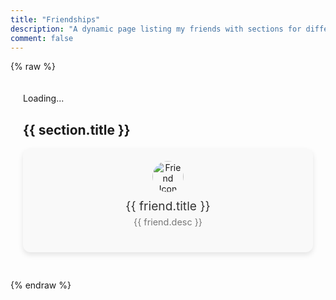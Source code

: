 ```yaml
---
title: "Friendships"
description: "A dynamic page listing my friends with sections for different categories."
comment: false
---
```


<!-- Load Vue -->
{% raw %}
<script src="https://unpkg.com/vue@3"></script>

<!-- Vue App -->
<script>
document.addEventListener('DOMContentLoaded', () => {
  const app = Vue.createApp({
    data() {
      return {
        friendsSections: []  // Holds the sections data
      };
    },
    mounted() {
      // Fetch the JSON data
      fetch('./friends.json')  // Adjust the path to your JSON file
        .then(response => response.json())
        .then(data => {
          this.friendsSections = data;
        })
        .catch(error => console.error('Error fetching friends data:', error));
    }
  });

  app.mount('#friends-app');

  // Hexo patch: Destroy app when page switched
  const interval = setInterval(() => {
      if (!document.getElementById('friends-app')) 
      {
          app.unmount();
          clearInterval(interval);
      }
  }, 1000);
});
</script>

<!-- Styles for Friends Page -->
<style>
.friends-page {
  max-width: 1600px;
  margin: auto;
  padding: 20px;
}

.friend-category {
  margin-bottom: 40px;
}

.friends-grid {
  display: grid;
  grid-template-columns: repeat(auto-fit, minmax(150px, 1fr)); /* Create dynamic grid with min and max widths */
  gap: 20px; /* Space between items */
}

.friend-item {
  display: flex;
  flex-direction: column;
  align-items: center;
  padding: 20px 20px 10px 20px;
  border-radius: 12px;
  background-color: #f9f9f9;
  box-shadow: 0 4px 8px rgba(0, 0, 0, 0.1);
  transition: transform 0.2s ease, box-shadow 0.2s ease;
  text-align: center;
  height: 100%; /* Ensure equal height for all items */
}

.friend-item:hover {
  transform: scale(1.05);
  box-shadow: 0 6px 12px rgba(0, 0, 0, 0.15);
}

.friend-item img {
  width: 50px; /* Icon size */
  height: 50px;
  margin-bottom: 10px;
  border-radius: 50%; /* Make the icon circular */
}

.friend-item-title {
  font-size: 1.2rem;
  margin-bottom: 5px;
  color: #333;
}

.friend-item-desc {
  font-size: 0.9rem;
  color: #777;
  white-space: pre-line; /* Respect \n and put text on a new line */
}

.friend-link {
  color: inherit;
  text-decoration: none;
  display: block; /* Ensure the entire item is clickable */
}

@media (max-width: 1200px) {
  .friends-grid {
    grid-template-columns: repeat(auto-fit, minmax(180px, 1fr)); /* Slightly smaller for medium screens */
  }
}

@media (max-width: 800px) {
  .friends-grid {
    grid-template-columns: repeat(auto-fit, minmax(150px, 1fr)); /* Smaller for small screens */
  }
}

@media (max-width: 600px) {
  .friends-grid {
    grid-template-columns: 1fr; /* Stack items in one column on very small screens */
  }
}
</style>

<!-- Template for Friends -->
<div id="friends-app" class="friends-page">
  <div v-if="friendsSections.length === 0">Loading...</div>
  <div v-for="section in friendsSections" :key="section.title" class="friend-category">
    <h2>{{ section.title }}</h2>
    <div class="friends-grid">
      <div v-for="friend in section.items" :key="friend.title" class="friend-item">
        <a :href="friend.link" target="_blank" class="friend-link">
              <img :src="friend.icon || 'gallery/noimage.png'" alt="Friend Icon" />
              <div class="friend-item-title">{{ friend.title }}</div>
              <div class="friend-item-desc">{{ friend.desc }}</div>
            </a>
        </div>
    </div>
  </div>
</div>

{% endraw %}
